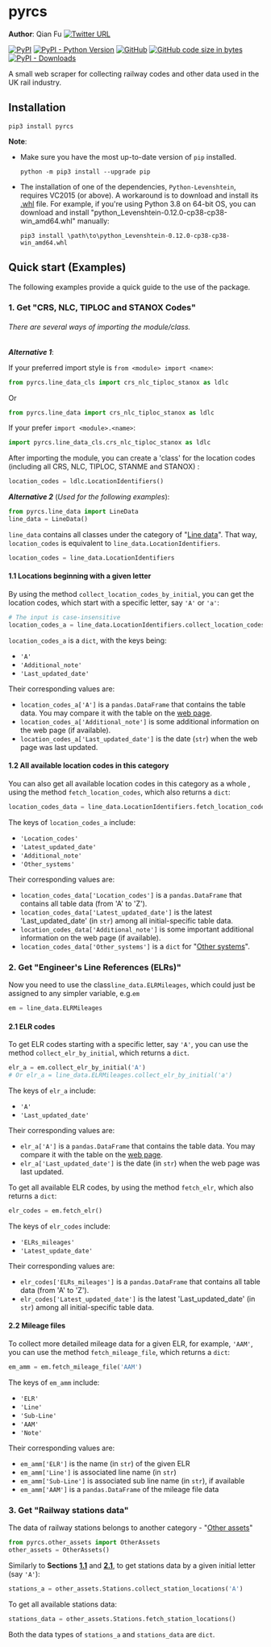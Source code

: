 # pyrcs

**Author**: Qian Fu [![Twitter URL](https://img.shields.io/twitter/url/https/twitter.com/Qian_Fu?label=Follow&style=social)](https://twitter.com/Qian_Fu) 

[![PyPI](https://img.shields.io/pypi/v/pyrcs?color=important&label=PyPI)](https://pypi.org/project/pyrcs/)
[![PyPI - Python Version](https://img.shields.io/pypi/pyversions/pyrcs?color=informational&label=Python)](https://www.python.org/downloads/)
[![GitHub](https://img.shields.io/pypi/l/pyrcs?color=green&label=License)](https://github.com/mikeqfu/pyrcs/blob/master/LICENSE)
[![GitHub code size in bytes](https://img.shields.io/github/languages/code-size/mikeqfu/pyrcs?color=yellowgreen&label=Code%20size)](https://github.com/mikeqfu/pyrcs/tree/master/pyrcs)
[![PyPI - Downloads](https://img.shields.io/pypi/dm/pyrcs?color=yellow&label=Downloads)](https://pypistats.org/packages/pyrcs)

A small web scraper for collecting railway codes and other data used in the UK rail industry. 



## Installation

```
pip3 install pyrcs
```

**Note**: 

* Make sure you have the most up-to-date version of `pip` installed.

  ```
  python -m pip3 install --upgrade pip
  ```

* The installation of one of the dependencies, `Python-Levenshtein`, requires VC2015 (or above). A workaround is to download and install its [.whl](https://www.lfd.uci.edu/~gohlke/pythonlibs/#python-levenshtein) file. For example, if you're using Python 3.8 on 64-bit OS, you can download and install "python_Levenshtein-0.12.0-cp38-cp38-win_amd64.whl" manually: 

  ```
  pip3 install \path\to\python_Levenshtein-0.12.0-cp38-cp38-win_amd64.whl
  ```



## Quick start (Examples) <a name="quick-start-examples"></a>

The following examples provide a quick guide to the use of the package.



### 1.  Get "CRS, NLC, TIPLOC and STANOX Codes" <a name="crs-nlc-tiploc-and-stanox-codes"></a>

###### There are several ways of importing the module/class. 

***Alternative 1***: 

If your preferred import style is `from <module> import <name>`:

```python
from pyrcs.line_data_cls import crs_nlc_tiploc_stanox as ldlc
```

Or

```python
from pyrcs.line_data import crs_nlc_tiploc_stanox as ldlc
```

If your prefer `import <module>.<name>`:

```python
import pyrcs.line_data_cls.crs_nlc_tiploc_stanox as ldlc
```

After importing the module, you can create a 'class' for the location codes (including all CRS, NLC, TIPLOC, STANME and STANOX) :

```python
location_codes = ldlc.LocationIdentifiers()
```

***Alternative 2*** (*Used for the following examples*):

```python
from pyrcs.line_data import LineData
line_data = LineData()
```

`line_data` contains all classes under the category of "[Line data](http://www.railwaycodes.org.uk/linedatamenu.shtm)". That way, `location_codes` is equivalent to `line_data.LocationIdentifiers`.

```python
location_codes = line_data.LocationIdentifiers
```



#### 1.1  Locations beginning with a given letter <a name="locations-beginning-with-a-given-letter"></a>

By using the method `collect_location_codes_by_initial`, you can get the location codes, which start with a specific letter, say `'A'` or `'a'`: 

```python
# The input is case-insensitive
location_codes_a = line_data.LocationIdentifiers.collect_location_codes_by_initial('A')
```

`location_codes_a` is a `dict`, with the keys being: 

* `'A'`
* `'Additional_note'`
* `'Last_updated_date'`

Their corresponding values are:

* `location_codes_a['A']`  is a `pandas.DataFrame` that contains the table data. You may compare it with the table on the [web page](http://www.railwaycodes.org.uk/crs/CRSa.shtm).
* `location_codes_a['Additional_note']` is some additional information on the web page (if available).
* `location_codes_a['Last_updated_date']` is the date (`str`) when the web page was last updated.



#### 1.2  All available location codes in this category <a name="all-available-location-codes"></a>

You can also get all available location codes in this category as a whole , using the method `fetch_location_codes`, which also returns a `dict`:

```python
location_codes_data = line_data.LocationIdentifiers.fetch_location_codes()
```

The keys of `location_codes_a` include: 

- `'Location_codes'`
- `'Latest_updated_date'` 
- `'Additional_note'`
- `'Other_systems'`

Their corresponding values are:

- `location_codes_data['Location_codes']`  is a `pandas.DataFrame` that contains all table data (from 'A' to 'Z').
- `location_codes_data['Latest_updated_date']` is the latest 'Last_updated_date' (in `str`) among all initial-specific table data.
- `location_codes_data['Additional_note']` is some important additional information on the web page (if available).
- `location_codes_data['Other_systems']` is a `dict` for "[Other systems](http://www.railwaycodes.org.uk/crs/CRS1.shtm)".



### 2.  Get "Engineer's Line References (ELRs)" <a name="elr"></a>

Now you need to use the class`line_data.ELRMileages`, which could just be assigned to any simpler variable, e.g.`em`

```python
em = line_data.ELRMileages
```



#### 2.1  ELR codes <a name="elr-codes"></a>

To get ELR codes starting with a specific letter, say `'A'`, you can use the method `collect_elr_by_initial`, which returns a `dict`. 

```python
elr_a = em.collect_elr_by_initial('A')  
# Or elr_a = line_data.ELRMileages.collect_elr_by_initial('a')
```

The keys of `elr_a` include: 

- `'A'`
- `'Last_updated_date'`

Their corresponding values are:

- `elr_a['A']`  is a `pandas.DataFrame` that contains the table data. You may compare it with the table on the [web page](http://www.railwaycodes.org.uk/elrs/elra.shtm).
- `elr_a['Last_updated_date']` is the date (in `str`) when the web page was last updated.

To get all available ELR codes, by using the method `fetch_elr`, which also returns a `dict`:

```python
elr_codes = em.fetch_elr()
```

The keys of `elr_codes` include: 

- `'ELRs_mileages'`
- `'Latest_update_date'`

Their corresponding values are:

- `elr_codes['ELRs_mileages']`  is a `pandas.DataFrame` that contains all table data (from 'A' to 'Z').
- `elr_codes['Latest_updated_date']` is the latest 'Last_updated_date' (in `str`) among all initial-specific table data.



#### 2.2  Mileage files <a name="mileage-files"></a>

To collect more detailed mileage data for a given ELR, for example, `'AAM'`, you can use the method `fetch_mileage_file`, which returns a `dict`:

```python
em_amm = em.fetch_mileage_file('AAM')
```

The keys of `em_amm` include: 

- `'ELR'`
- `'Line'`
- `'Sub-Line'`
- `'AAM'`
- `'Note'`

Their corresponding values are:

- `em_amm['ELR']`  is the name (in `str`) of the given ELR
- `em_amm['Line']` is associated line name (in `str`) 
- `em_amm['Sub-Line']` is associated sub line name (in `str`), if available
- `em_amm['AAM']` is a `pandas.DataFrame` of the mileage file data



### 3.  Get "Railway stations data" <a name="railway-stations-data"></a>

The data of railway stations belongs to another category - "[Other assets](http://www.railwaycodes.org.uk/otherassetsmenu.shtm)"

```python
from pyrcs.other_assets import OtherAssets
other_assets = OtherAssets()
```

Similarly to **Sections** [**1.1**](#locations-beginning-with-a-given-letter) and [**2.1**](#elr-codes), to get stations data by a given initial letter (say `'A'`):

```python
stations_a = other_assets.Stations.collect_station_locations('A')
```

To get all available stations data:

```python
stations_data = other_assets.Stations.fetch_station_locations()
```

Both the data types of `stations_a` and `stations_data` are `dict`. 

